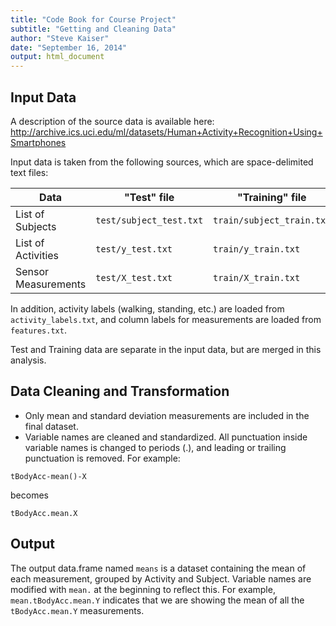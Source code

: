 ```yaml
---
title: "Code Book for Course Project"
subtitle: "Getting and Cleaning Data"
author: "Steve Kaiser"
date: "September 16, 2014"
output: html_document
---
```


## Input Data

A description of the source data is available here: http://archive.ics.uci.edu/ml/datasets/Human+Activity+Recognition+Using+Smartphones

Input data is taken from the following sources, which are space-delimited text files:

Data               | "Test" file             | "Training" file
-------------------|-------------------------|------------------------
List of Subjects   | `test/subject_test.txt` | `train/subject_train.txt`
List of Activities | `test/y_test.txt`       | `train/y_train.txt`
Sensor Measurements| `test/X_test.txt`       | `train/X_train.txt`

In addition, activity labels (walking, standing, etc.) are loaded from `activity_labels.txt`, and column labels for measurements are loaded from `features.txt`.

Test and Training data are separate in the input data, but are merged in this analysis.

## Data Cleaning and Transformation
- Only mean and standard deviation measurements are included in the final dataset.
- Variable names are cleaned and standardized. All punctuation inside variable names is changed to periods (.), and leading or trailing punctuation is removed. For example:
```
tBodyAcc-mean()-X
```
becomes
```
tBodyAcc.mean.X
```

## Output
The output data.frame named `means` is a dataset containing the mean of each measurement, grouped by Activity and Subject. Variable names are modified with `mean.` at the beginning to reflect this. For example, `mean.tBodyAcc.mean.Y` indicates that we are showing the mean of all the `tBodyAcc.mean.Y` measurements.
